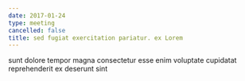 ```yaml
---
date: 2017-01-24
type: meeting
cancelled: false
title: sed fugiat exercitation pariatur. ex Lorem
---
```

sunt dolore tempor magna consectetur esse enim voluptate cupidatat reprehenderit ex deserunt sint